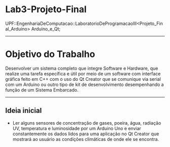 # Lab3-Projeto-Final
UPF::EngenhariaDeComputacao::LaboratorioDeProgramacaoIII&lt;Projeto_Final_Arduino> Arduino_e_Qt;

---

# Objetivo do Trabalho  

Desenvolver um sistema completo que integre Software e Hardware, que realize uma tarefa específica e útil por meio de um software com interface gráfica feito em C++ com o uso do Qt Creator que se comunique via serial com um Arduino ou outro tipo de kit de desenvolvimento desempenhando a função de um Sistema Embarcado.

---

## Ideia inicial  

* Ler alguns sensores de concentração de gases, poeira, água, radiação UV, temperatura e luminosidade por um Arduino Uno e enviar constantemente os dados lidos para uma aplicação no Qt Creator que mostrará ao usuário as condições climáticas de onde ele se encontra.
